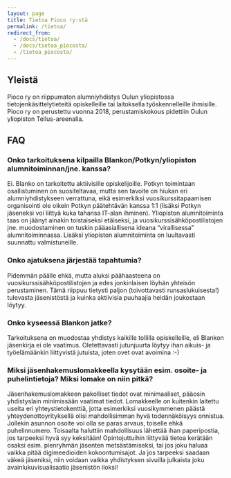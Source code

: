 ```yaml
---
layout: page
title: Tietoa Pioco ry:stä
permalink: /tietoa/
redirect_from:
  - /docs/tietoa/
  - /docs/tietoa_piocosta/
  - /tietoa_piocosta/
---
```


## Yleistä

Pioco ry on riippumaton alumniyhdistys Oulun yliopistossa
tietojenkäsittelytieteitä opiskelleille tai laitoksella työskennelleille
ihmisille. Pioco ry on perustettu vuonna 2018, perustamiskokous pidettiin Oulun
yliopiston Tellus-areenalla.

## FAQ

### Onko tarkoituksena kilpailla Blankon/Potkyn/yliopiston alumnitoiminnan/jne. kanssa?

Ei. Blanko on tarkoitettu aktiivisille opiskelijoille. Potkyn toimintaan
osallistuminen on suositeltavaa, mutta sen tavoite on hiukan eri
alumniyhdistykseen verrattuna, eikä esimerkiksi vuosikurssitapaamisen
organisointi ole oikein Potkyn päätehtävän kanssa 1:1 (lisäksi Potkyn jäseneksi
voi liittyä kuka tahansa IT-alan ihminen). Yliopiston alumnitoiminta taas on
jäänyt ainakin toistaiseksi etäiseksi, ja vuosikurssisähköpostilistojen jne.
muodostaminen on tuskin pääasiallisena ideana “virallisessa” alumnitoiminnassa.
Lisäksi yliopiston alumnitoiminta on luultavasti suunnattu valmistuneille.

### Onko ajatuksena järjestää tapahtumia?

Pidemmän päälle ehkä, mutta aluksi päähaasteena on vuosikurssisähköpostilistojen
ja edes jonkinlaisen löyhän yhteisön perustaminen. Tämä riippuu tietysti paljon
(toivottavasti runsaslukuisesta!) tulevasta jäsenistöstä ja kuinka aktiivisia
puuhaajia heidän joukostaan löytyy.

### Onko kyseessä Blankon jatke?

Tarkoituksena on muodostaa yhdistys kaikille tollilla opiskelleille, eli Blankon
jäsenkirja ei ole vaatimus. Oletettavasti jutunjuurta löytyy ihan aikuis- ja
työelämäänkin liittyvistä jutuista, joten ovet ovat avoimina :-)

### Miksi jäsenhakemuslomakkeella kysytään esim. osoite- ja puhelintietoja? Miksi lomake on niin pitkä?

Jäsenhakemuslomakkeen pakolliset tiedot ovat minimaaliset, pääosin yhdistyslain
minimissään vaatimat tiedot. Lomakkeelle on kuitenkin laitettu useita eri
yhteystietokenttiä, jotta esimerkiksi vuosikymmenen päästä yhteydenottoyrityksellä
olisi mahdollisimman hyvä todennäköisyys onnistua. Jollekin asunnon osoite
voi olla se paras arvaus, toiselle ehkä puhelinnumero. Toisaalta haluttiin mahdollisuus
lähettää ihan paperipostia, jos tarpeeksi hyvä syy keksitään! Opintojuttuihin liittyvää
tietoa kerätään osaksi esim. pienryhmän jäsenten metsästämiseksi, tai jos joku haluaa
vaikka pitää digimeedioiden kokoontumisajot. Ja jos tarpeeksi saadaan väkeä jäseniksi,
niin voidaan vaikka yhdistyksen sivuilla julkaista joku avainlukuvisualisaatio jäsenistön
iloksi!
